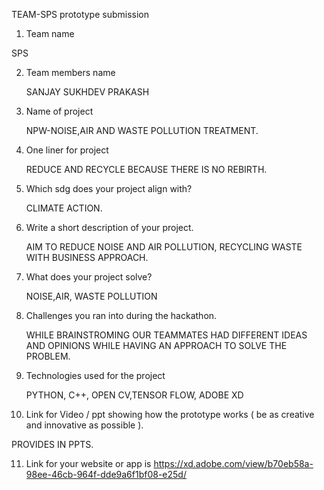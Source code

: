 
TEAM-SPS prototype submission



1. Team name 

  SPS

2. Team members name 

   SANJAY
   SUKHDEV 
   PRAKASH

3. Name of project

   NPW-NOISE,AIR AND WASTE POLLUTION TREATMENT.

4. One liner for project

   REDUCE AND RECYCLE BECAUSE THERE IS NO REBIRTH.

5. Which sdg does your project align with? 

   CLIMATE ACTION.

6. Write a short description of your project.  

   AIM TO REDUCE NOISE AND AIR POLLUTION, RECYCLING WASTE WITH BUSINESS APPROACH.

7. What does your project solve? 

   NOISE,AIR, WASTE POLLUTION

8. Challenges you ran into during the hackathon.  

   WHILE BRAINSTROMING OUR TEAMMATES HAD DIFFERENT IDEAS AND OPINIONS WHILE HAVING AN APPROACH TO SOLVE THE PROBLEM.

9. Technologies used for the project 

   PYTHON, C++, OPEN CV,TENSOR FLOW, ADOBE XD

10. Link for Video / ppt showing how the prototype works ( be as creative and innovative as possible ).  

   PROVIDES IN PPTS.

11. Link for your website or app is https://xd.adobe.com/view/b70eb58a-98ee-46cb-964f-dde9a6f1bf08-e25d/
